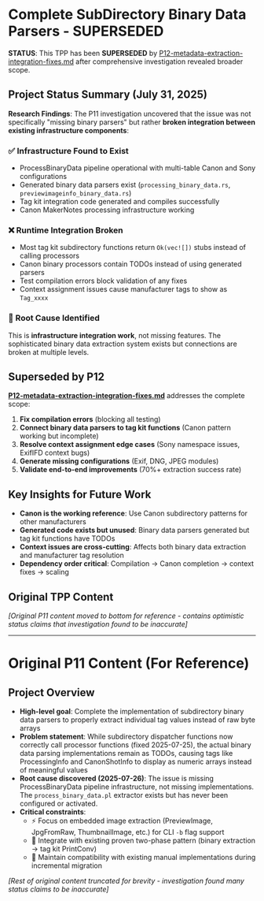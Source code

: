 # Complete SubDirectory Binary Data Parsers - SUPERSEDED

**STATUS**: This TPP has been **SUPERSEDED** by [P12-metadata-extraction-integration-fixes.md](../todo/P12-metadata-extraction-integration-fixes.md) after comprehensive investigation revealed broader scope.

## Project Status Summary (July 31, 2025)

**Research Findings**: The P11 investigation uncovered that the issue was not specifically "missing binary parsers" but rather **broken integration between existing infrastructure components**:

### ✅ Infrastructure Found to Exist
- ProcessBinaryData pipeline operational with multi-table Canon and Sony configurations
- Generated binary data parsers exist (`processing_binary_data.rs`, `previewimageinfo_binary_data.rs`) 
- Tag kit integration code generated and compiles successfully
- Canon MakerNotes processing infrastructure working

### ❌ Runtime Integration Broken
- Most tag kit subdirectory functions return `Ok(vec![])` stubs instead of calling processors
- Canon binary processors contain TODOs instead of using generated parsers
- Test compilation errors block validation of any fixes
- Context assignment issues cause manufacturer tags to show as `Tag_xxxx`

### 🎯 Root Cause Identified
This is **infrastructure integration work**, not missing features. The sophisticated binary data extraction system exists but connections are broken at multiple levels.

## Superseded by P12

**[P12-metadata-extraction-integration-fixes.md](../todo/P12-metadata-extraction-integration-fixes.md)** addresses the complete scope:

1. **Fix compilation errors** (blocking all testing)
2. **Connect binary data parsers to tag kit functions** (Canon pattern working but incomplete)
3. **Resolve context assignment edge cases** (Sony namespace issues, ExifIFD context bugs)
4. **Generate missing configurations** (Exif, DNG, JPEG modules)
5. **Validate end-to-end improvements** (70%+ extraction success rate)

## Key Insights for Future Work

- **Canon is the working reference**: Use Canon subdirectory patterns for other manufacturers
- **Generated code exists but unused**: Binary data parsers generated but tag kit functions have TODOs
- **Context issues are cross-cutting**: Affects both binary data extraction and manufacturer tag resolution
- **Dependency order critical**: Compilation → Canon completion → context fixes → scaling

## Original TPP Content

*[Original P11 content moved to bottom for reference - contains optimistic status claims that investigation found to be inaccurate]*

---

# Original P11 Content (For Reference)

## Project Overview

- **High-level goal**: Complete the implementation of subdirectory binary data parsers to properly extract individual tag values instead of raw byte arrays
- **Problem statement**: While subdirectory dispatcher functions now correctly call processor functions (fixed 2025-07-25), the actual binary data parsing implementations remain as TODOs, causing tags like ProcessingInfo and CanonShotInfo to display as numeric arrays instead of meaningful values
- **Root cause discovered (2025-07-26)**: The issue is missing ProcessBinaryData pipeline infrastructure, not missing implementations. The `process_binary_data.pl` extractor exists but has never been configured or activated.
- **Critical constraints**:
  - ⚡ Focus on embedded image extraction (PreviewImage, JpgFromRaw, ThumbnailImage, etc.) for CLI `-b` flag support
  - 🔧 Integrate with existing proven two-phase pattern (binary extraction → tag kit PrintConv)
  - 📐 Maintain compatibility with existing manual implementations during incremental migration

*[Rest of original content truncated for brevity - investigation found many status claims to be inaccurate]*